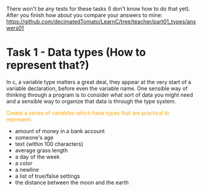 There won't be any tests for these tasks (I don't know how to do that yet). After you finish how about you compare your answers to mine: https://github.com/decimatedTomato/LearnC/tree/teacher/part01_types/answers01

# Task 1 - Data types (How to represent that?)

In c, a variable type matters a great deal, they appear at the very start of a variable declaration, before even the variable name. One sensible way of thinking through a program is to consider what sort of data you might need and a sensible way to organize that data is through the type system.

<font color="orange">Create a series of variables which have types that are practical to represent:</font>
- amount of money in a bank account
- someone's age
- text (within 100 characters)
- average grass length
- a day of the week
- a color
- a newline
- a list of true/false settings
- the distance between the moon and the earth
